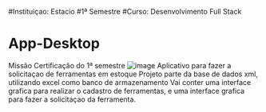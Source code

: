 #Instituiçao: Estacio
#1ª Semestre
#Curso: Desenvolvimento Full Stack
# App-Desktop
Missão Certificação do 1ª semestre
![image](https://user-images.githubusercontent.com/104402733/196836852-c3d584c4-1e24-4ab3-91c9-ffb8d80ef98c.png)
Aplicativo para fazer a solicitaçao de ferramentas em estoque
Projeto parte da base de dados xml, utilizando excel como banco de armazenamento
Vai conter uma interface grafica para realizar o cadastro de ferramentas, e uma interface grafica para fazer a solicitaçao da ferramenta.
